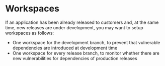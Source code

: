 # Workspaces

If an application has been already released to customers and, at the same time, new releases are under development, you may want to setup workspaces as follows:

* One workspace for the development branch, to prevent that vulnerable dependencies are introduced at development time
* One workspace for every release branch, to monitor whether there are new vulnerabilities for dependencies of production releases
